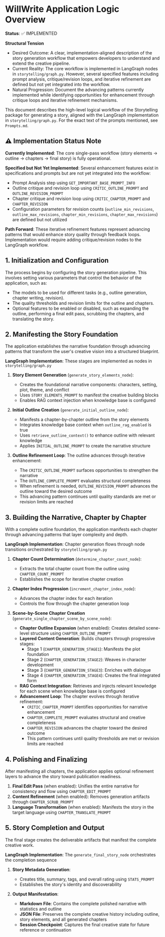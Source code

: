 # WillWrite Application Logic Overview

**Status**: ✅ IMPLEMENTED

**Structural Tension**
- Desired Outcome: A clear, implementation-aligned description of the story generation workflow that empowers developers to understand and extend the creative pipeline.
- Current Reality: The core workflow is implemented in LangGraph nodes in `storytelling/graph.py`. However, several specified features including prompt analysis, critique/revision loops, and iterative refinement are defined but not yet integrated into the workflow.
- Natural Progression: Document the advancing patterns currently implemented while identifying opportunities for enhancement through critique loops and iterative refinement mechanisms.

This document describes the high-level logical workflow of the Storytelling package for generating a story, aligned with the LangGraph implementation in `storytelling/graph.py`. For the exact text of the prompts mentioned, see `Prompts.md`.

## ⚠️ Implementation Status Note

**Currently Implemented**: The core single-pass workflow (story elements → outline → chapters → final story) is fully operational.

**Specified but Not Yet Implemented**: Several enhancement features exist in specifications and prompts but are not yet integrated into the workflow:
- Prompt Analysis step using `GET_IMPORTANT_BASE_PROMPT_INFO`
- Outline critique and revision loop using `CRITIC_OUTLINE_PROMPT` and `OUTLINE_REVISION_PROMPT`
- Chapter critique and revision loop using `CRITIC_CHAPTER_PROMPT` and `CHAPTER_REVISION`
- Configuration parameters for revision counts (`outline_min_revisions`, `outline_max_revisions`, `chapter_min_revisions`, `chapter_max_revisions`) are defined but not utilized

**Path Forward**: These iterative refinement features represent advancing patterns that would enhance story quality through feedback loops. Implementation would require adding critique/revision nodes to the LangGraph workflow.

## 1. Initialization and Configuration

The process begins by configuring the story generation pipeline. This involves setting various parameters that control the behavior of the application, such as:

*   The models to be used for different tasks (e.g., outline generation, chapter writing, revision).
*   The quality thresholds and revision limits for the outline and chapters.
*   Optional features to be enabled or disabled, such as expanding the outline, performing a final edit pass, scrubbing the chapters, and translating the story.

## 2. Manifesting the Story Foundation

The application establishes the narrative foundation through advancing patterns that transform the user's creative vision into a structured blueprint.

**LangGraph Implementation**: These stages are implemented as nodes in `storytelling/graph.py`

1.  **Story Element Generation** (`generate_story_elements_node`): 
    - Creates the foundational narrative components: characters, setting, plot, theme, and conflict
    - Uses `STORY_ELEMENTS_PROMPT` to manifest the creative building blocks
    - Enables RAG context injection when knowledge base is configured

2.  **Initial Outline Creation** (`generate_initial_outline_node`):
    - Manifests a chapter-by-chapter outline from the story elements
    - Integrates knowledge base context when `outline_rag_enabled` is true
    - Uses `retrieve_outline_context()` to enhance outline with relevant knowledge
    - Applies `INITIAL_OUTLINE_PROMPT` to create the narrative structure

3.  **Outline Refinement Loop**: The outline advances through iterative enhancement:
    - The `CRITIC_OUTLINE_PROMPT` surfaces opportunities to strengthen the narrative
    - The `OUTLINE_COMPLETE_PROMPT` evaluates structural completeness
    - When refinement is needed, `OUTLINE_REVISION_PROMPT` advances the outline toward the desired outcome
    - This advancing pattern continues until quality standards are met or revision limits are reached

## 3. Building the Narrative, Chapter by Chapter

With a complete outline foundation, the application manifests each chapter through advancing patterns that layer complexity and depth.

**LangGraph Implementation**: Chapter generation flows through node transitions orchestrated by `storytelling/graph.py`

1.  **Chapter Count Determination** (`determine_chapter_count_node`):
    - Extracts the total chapter count from the outline using `CHAPTER_COUNT_PROMPT`
    - Establishes the scope for iterative chapter creation

2.  **Chapter Index Progression** (`increment_chapter_index_node`):
    - Advances the chapter index for each iteration
    - Controls the flow through the chapter generation loop

3.  **Scene-by-Scene Chapter Creation** (`generate_single_chapter_scene_by_scene_node`):
    - **Chapter Outline Expansion** (when enabled): Creates detailed scene-level structure using `CHAPTER_OUTLINE_PROMPT`
    - **Layered Content Generation**: Builds chapters through progressive stages:
        - Stage 1 (`CHAPTER_GENERATION_STAGE1`): Manifests the plot foundation
        - Stage 2 (`CHAPTER_GENERATION_STAGE2`): Weaves in character development
        - Stage 3 (`CHAPTER_GENERATION_STAGE3`): Enriches with dialogue
        - Stage 4 (`CHAPTER_GENERATION_STAGE4`): Creates the final integrated form
    - **RAG Context Integration**: Retrieves and injects relevant knowledge for each scene when knowledge base is configured
    - **Advancement Loop**: The chapter evolves through iterative refinement:
        - `CRITIC_CHAPTER_PROMPT` identifies opportunities for narrative enhancement
        - `CHAPTER_COMPLETE_PROMPT` evaluates structural and creative completeness
        - `CHAPTER_REVISION` advances the chapter toward the desired outcome
        - This pattern continues until quality thresholds are met or revision limits are reached

## 4. Polishing and Finalizing

After manifesting all chapters, the application applies optional refinement layers to advance the story toward publication readiness.

1.  **Final Edit Pass** (when enabled): Unifies the entire narrative for consistency and flow using `CHAPTER_EDIT_PROMPT`
2.  **Content Refinement** (when enabled): Removes generation artifacts through `CHAPTER_SCRUB_PROMPT`
3.  **Language Transformation** (when enabled): Manifests the story in the target language using `CHAPTER_TRANSLATE_PROMPT`

## 5. Story Completion and Output

The final stage creates the deliverable artifacts that manifest the complete creative work.

**LangGraph Implementation**: The `generate_final_story_node` orchestrates the completion sequence

1.  **Story Metadata Generation**: 
    - Creates title, summary, tags, and overall rating using `STATS_PROMPT`
    - Establishes the story's identity and discoverability

2.  **Output Manifestation**:
    - **Markdown File**: Contains the complete polished narrative with statistics and outline
    - **JSON File**: Preserves the complete creative history including outline, story elements, and all generated chapters
    - **Session Checkpoint**: Captures the final creative state for future reference or continuation